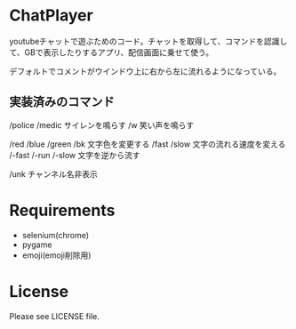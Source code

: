 # ChatPlayer
youtubeチャットで遊ぶためのコード。チャットを取得して、コマンドを認識して、GBで表示したりするアプリ、配信画面に乗せて使う。

デフォルトでコメントがウインドウ上に右から左に流れるようになっている。

## 実装済みのコマンド
/police /medic サイレンを鳴らす
/w 笑い声を鳴らす

/red /blue /green /bk 文字色を変更する
/fast /slow 文字の流れる速度を変える
/-fast /-run /-slow 文字を逆から流す

/unk チャンネル名非表示

# Requirements
- selenium(chrome)
- pygame
- emoji(emoji削除用)

# License
Please see LICENSE file.
